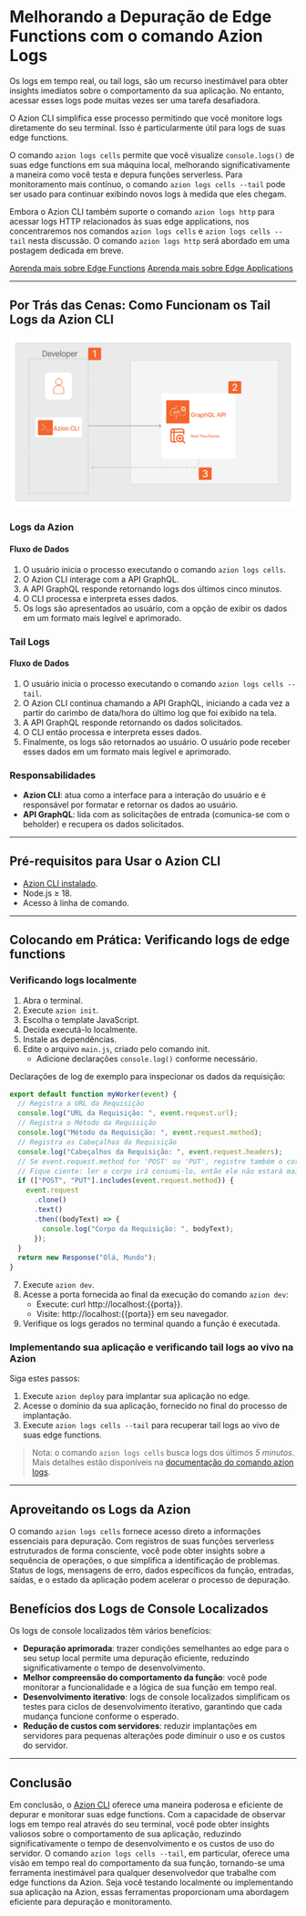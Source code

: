 # Melhorando a Depuração de Edge Functions com o comando Azion Logs

Os logs em tempo real, ou tail logs, são um recurso inestimável para obter insights imediatos sobre o comportamento da sua aplicação. No entanto, acessar esses logs pode muitas vezes ser uma tarefa desafiadora.

O Azion CLI simplifica esse processo permitindo que você monitore logs diretamente do seu terminal. Isso é particularmente útil para logs de suas edge functions.

O comando `azion logs cells` permite que você visualize `console.logs()` de suas edge functions em sua máquina local, melhorando significativamente a maneira como você testa e depura funções serverless. Para monitoramento mais contínuo, o comando `azion logs cells --tail` pode ser usado para continuar exibindo novos logs à medida que eles chegam.

Embora o Azion CLI também suporte o comando `azion logs http` para acessar logs HTTP relacionados às suas edge applications, nos concentraremos nos comandos `azion logs cells` e `azion logs cells --tail` nesta discussão. O comando `azion logs http` será abordado em uma postagem dedicada em breve.

[Aprenda mais sobre Edge Functions]()
[Aprenda mais sobre Edge Applications]()

---

## Por Trás das Cenas: Como Funcionam os Tail Logs da Azion CLI

![Logs da Azion](./logs.png "Logs da Azion")

### Logs da Azion

#### Fluxo de Dados

1. O usuário inicia o processo executando o comando `azion logs cells`.
2. O Azion CLI interage com a API GraphQL.
3. A API GraphQL responde retornando logs dos últimos cinco minutos.
4. O CLI processa e interpreta esses dados.
5. Os logs são apresentados ao usuário, com a opção de exibir os dados em um formato mais legível e aprimorado.

### Tail Logs

#### Fluxo de Dados

1. O usuário inicia o processo executando o comando `azion logs cells --tail`.
2. O Azion CLI continua chamando a API GraphQL, iniciando a cada vez a partir do carimbo de data/hora do último log que foi exibido na tela.
3. A API GraphQL responde retornando os dados solicitados.
4. O CLI então processa e interpreta esses dados.
5. Finalmente, os logs são retornados ao usuário. O usuário pode receber esses dados em um formato mais legível e aprimorado.

### Responsabilidades

- **Azion CLI**: atua como a interface para a interação do usuário e é responsável por formatar e retornar os dados ao usuário.
- **API GraphQL**: lida com as solicitações de entrada (comunica-se com o beholder) e recupera os dados solicitados.

---

## Pré-requisitos para Usar o Azion CLI

- [Azion CLI instalado](https://www.azion.com/pt-br/documentacao/produtos/azion-cli/#instalacao-do-azion-cli).
- Node.js ≥ 18.
- Acesso à linha de comando.

---

## Colocando em Prática: Verificando logs de edge functions

### Verificando logs localmente

1. Abra o terminal.
2. Execute `azion init`.
3. Escolha o template JavaScript.
4. Decida executá-lo localmente.
5. Instale as dependências.
6. Edite o arquivo `main.js`, criado pelo comando init.
   - Adicione declarações `console.log()` conforme necessário.

Declarações de log de exemplo para inspecionar os dados da requisição:

```js
export default function myWorker(event) {
  // Registra a URL da Requisição
  console.log("URL da Requisição: ", event.request.url);
  // Registra o Método da Requisição
  console.log("Método da Requisição: ", event.request.method);
  // Registra os Cabeçalhos da Requisição
  console.log("Cabeçalhos da Requisição: ", event.request.headers);
  // Se event.request.method for 'POST' ou 'PUT', registre também o corpo da requisição.
  // Fique ciente: ler o corpo irá consumi-lo, então ele não estará mais disponível para fetch
  if (["POST", "PUT"].includes(event.request.method)) {
    event.request
      .clone()
      .text()
      .then((bodyText) => {
        console.log("Corpo da Requisição: ", bodyText);
      });
  }
  return new Response("Olá, Mundo");
}
```

7. Execute `azion dev`.
8. Acesse a porta fornecida ao final da execução do comando `azion dev`:
    - Execute: curl http://localhost:{{porta}}.
    - Visite: http://localhost:{{porta}} em seu navegador.
9. Verifique os logs gerados no terminal quando a função é executada.

### Implementando sua aplicação e verificando tail logs ao vivo na Azion

Siga estes passos:

1. Execute `azion deploy` para implantar sua aplicação no edge.
2. Acesse o domínio da sua aplicação, fornecido no final do processo de implantação.
3. Execute `azion logs cells --tail` para recuperar tail logs ao vivo de suas edge functions.

> Nota: o comando `azion logs cells` busca logs dos últimos *5 minutos*. Mais detalhes estão disponíveis na [documentação do comando azion logs](https://www.azion.com/pt-br/documentacao/produtos/azion-cli/#usando-o-comando-azion-logs-cells).

---

## Aproveitando os Logs da Azion

O comando `azion logs cells` fornece acesso direto a informações essenciais para depuração. Com registros de suas funções serverless estruturados de forma consciente, você pode obter insights sobre a sequência de operações, o que simplifica a identificação de problemas. Status de logs, mensagens de erro, dados específicos da função, entradas, saídas, e o estado da aplicação podem acelerar o processo de depuração.

## Benefícios dos Logs de Console Localizados

Os logs de console localizados têm vários benefícios:

- **Depuração aprimorada**: trazer condições semelhantes ao edge para o seu setup local permite uma depuração eficiente, reduzindo significativamente o tempo de desenvolvimento.
- **Melhor compreensão do comportamento da função**: você pode monitorar a funcionalidade e a lógica de sua função em tempo real.
- **Desenvolvimento iterativo**: logs de console localizados simplificam os testes para ciclos de desenvolvimento iterativo, garantindo que cada mudança funcione conforme o esperado.
- **Redução de custos com servidores**: reduzir implantações em servidores para pequenas alterações pode diminuir o uso e os custos do servidor.

---

## Conclusão

Em conclusão, o [Azion CLI](https://www.azion.com/pt-br/documentacao/produtos/azion-cli/) oferece uma maneira poderosa e eficiente de depurar e monitorar suas edge functions. Com a capacidade de observar logs em tempo real através do seu terminal, você pode obter insights valiosos sobre o comportamento de sua aplicação, reduzindo significativamente o tempo de desenvolvimento e os custos de uso do servidor. O comando `azion logs cells --tail`, em particular, oferece uma visão em tempo real do comportamento da sua função, tornando-se uma ferramenta inestimável para qualquer desenvolvedor que trabalhe com edge functions da Azion. Seja você testando localmente ou implementando sua aplicação na Azion, essas ferramentas proporcionam uma abordagem eficiente para depuração e monitoramento.